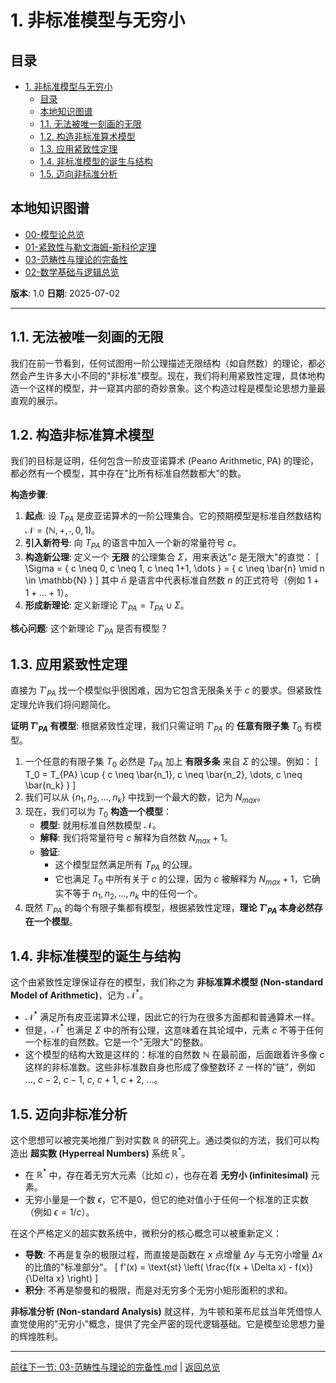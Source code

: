 # 1. 非标准模型与无穷小

<!-- 本地目录区块 -->
## 目录

- [1. 非标准模型与无穷小](#1-非标准模型与无穷小)
  - [目录](#目录)
  - [本地知识图谱](#本地知识图谱)
  - [1.1. 无法被唯一刻画的无限](#11-无法被唯一刻画的无限)
  - [1.2. 构造非标准算术模型](#12-构造非标准算术模型)
  - [1.3. 应用紧致性定理](#13-应用紧致性定理)
  - [1.4. 非标准模型的诞生与结构](#14-非标准模型的诞生与结构)
  - [1.5. 迈向非标准分析](#15-迈向非标准分析)

<!-- 本地知识图谱区块 -->
## 本地知识图谱

- [00-模型论总览](./00-模型论总览.md)
- [01-紧致性与勒文海姆-斯科伦定理](./01-紧致性与勒文海姆-斯科伦定理.md)
- [03-范畴性与理论的完备性](./03-范畴性与理论的完备性.md)
- [02-数学基础与逻辑总览](../00-数学基础与逻辑总览.md)

**版本**: 1.0
**日期**: 2025-07-02

---

## 1.1. 无法被唯一刻画的无限

我们在前一节看到，任何试图用一阶公理描述无限结构（如自然数）的理论，都必然会产生许多大小不同的"非标准"模型。现在，我们将利用紧致性定理，具体地构造一个这样的模型，并一窥其内部的奇妙景象。这个构造过程是模型论思想力量最直观的展示。

## 1.2. 构造非标准算术模型

我们的目标是证明，任何包含一阶皮亚诺算术 (Peano Arithmetic, PA) 的理论，都必然有一个模型，其中存在"比所有标准自然数都大"的数。

**构造步骤**:

1. **起点**: 设 $T_{PA}$ 是皮亚诺算术的一阶公理集合。它的预期模型是标准自然数结构 $\mathcal{N} = (\mathbb{N}, +, \cdot, 0, 1)$。
2. **引入新符号**: 向 $T_{PA}$ 的语言中加入一个新的常量符号 $c$。
3. **构造新公理**: 定义一个 **无限** 的公理集合 $\Sigma$，用来表达"$c$ 是无限大"的直觉：
    \[
    \Sigma = \{ c \neq 0, c \neq 1, c \neq 1+1, \dots \} = \{ c \neq \bar{n} \mid n \in \mathbb{N} \}
    \]
    其中 $\bar{n}$ 是语言中代表标准自然数 $n$ 的正式符号（例如 $1+1+\dots+1$）。
4. **形成新理论**: 定义新理论 $T'_{PA} = T_{PA} \cup \Sigma$。

**核心问题**: 这个新理论 $T'_{PA}$ 是否有模型？

## 1.3. 应用紧致性定理

直接为 $T'_{PA}$ 找一个模型似乎很困难，因为它包含无限条关于 $c$ 的要求。但紧致性定理允许我们将问题简化。

**证明 $T'_{PA}$ 有模型**:
根据紧致性定理，我们只需证明 $T'_{PA}$ 的 **任意有限子集** $T_0$ 有模型。

1. 一个任意的有限子集 $T_0$ 必然是 $T_{PA}$ 加上 **有限多条** 来自 $\Sigma$ 的公理。例如：
    \[
    T_0 = T_{PA} \cup \{ c \neq \bar{n_1}, c \neq \bar{n_2}, \dots, c \neq \bar{n_k} \}
    \]
2. 我们可以从 $\{n_1, n_2, \dots, n_k\}$ 中找到一个最大的数，记为 $N_{max}$。
3. 现在，我们可以为 $T_0$ **构造一个模型**：
    - **模型**: 就用标准自然数模型 $\mathcal{N}$。
    - **解释**: 我们将常量符号 $c$ 解释为自然数 $N_{max} + 1$。
    - **验证**:
        - 这个模型显然满足所有 $T_{PA}$ 的公理。
        - 它也满足 $T_0$ 中所有关于 $c$ 的公理，因为 $c$ 被解释为 $N_{max}+1$，它确实不等于 $n_1, n_2, \dots, n_k$ 中的任何一个。
4. 既然 $T'_{PA}$ 的每个有限子集都有模型，根据紧致性定理，**理论 $T'_{PA}$ 本身必然存在一个模型**。

## 1.4. 非标准模型的诞生与结构

这个由紧致性定理保证存在的模型，我们称之为 **非标准算术模型 (Non-standard Model of Arithmetic)**，记为 $\mathcal{N}^*$。

- $\mathcal{N}^*$ 满足所有皮亚诺算术公理，因此它的行为在很多方面都和普通算术一样。
- 但是，$\mathcal{N}^*$ 也满足 $\Sigma$ 中的所有公理，这意味着在其论域中，元素 $c$ 不等于任何一个标准的自然数。它是一个"无限大"的整数。
- 这个模型的结构大致是这样的：标准的自然数 $\mathbb{N}$ 在最前面，后面跟着许多像 $c$ 这样的非标准数。这些非标准数自身也形成了像整数环 $\mathbb{Z}$ 一样的"链"，例如 ..., $c-2$, $c-1$, $c$, $c+1$, $c+2$, ...。

## 1.5. 迈向非标准分析

这个思想可以被完美地推广到对实数 $\mathbb{R}$ 的研究上。通过类似的方法，我们可以构造出 **超实数 (Hyperreal Numbers)** 系统 $\mathbb{R}^*$。

- 在 $\mathbb{R}^*$ 中，存在着无穷大元素（比如 $c$），也存在着 **无穷小 (infinitesimal)** 元素。
- 无穷小量是一个数 $\epsilon$，它不是0，但它的绝对值小于任何一个标准的正实数（例如 $\epsilon = 1/c$）。

在这个严格定义的超实数系统中，微积分的核心概念可以被重新定义：

- **导数**: 不再是复杂的极限过程，而直接是函数在 $x$ 点增量 $\Delta y$ 与无穷小增量 $\Delta x$ 的比值的"标准部分"。
    \[ f'(x) = \text{st} \left( \frac{f(x + \Delta x) - f(x)}{\Delta x} \right) \]
- **积分**: 不再是黎曼和的极限，而是对无穷多个无穷小矩形面积的求和。

**非标准分析 (Non-standard Analysis)** 就这样，为牛顿和莱布尼兹当年凭借惊人直觉使用的"无穷小"概念，提供了完全严密的现代逻辑基础。它是模型论思想力量的辉煌胜利。

---
[前往下一节: 03-范畴性与理论的完备性.md](./03-范畴性与理论的完备性.md) | [返回总览](./00-模型论总览.md)
